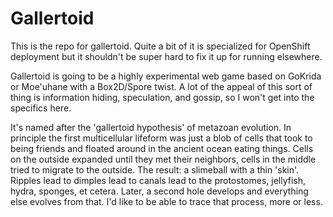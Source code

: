 # Gallertoid

This is the repo for gallertoid. Quite a bit of it is specialized for OpenShift deployment but it shouldn't be super hard to fix it up for running elsewhere.

Gallertoid is going to be a highly experimental web game based on GoKrida or Moe'uhane with a Box2D/Spore twist. A lot of the appeal of this sort of thing is information hiding, speculation, and gossip, so I won't get into the specifics here.

It's named after the 'gallertoid hypothesis' of metazoan evolution. In principle the first multicellular lifeform was just a blob of cells that took to being friends and floated around in the ancient ocean eating things. Cells on the outside expanded until they met their neighbors, cells in the middle tried to migrate to the outside. The result: a slimeball with a thin 'skin'. Ripples lead to dimples lead to canals lead to the protostomes, jellyfish, hydra, sponges, et cetera. Later, a second hole develops and everything else evolves from that. I'd like to be able to trace that process, more or less.
